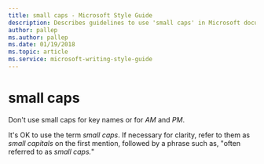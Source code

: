 ```yaml
---
title: small caps - Microsoft Style Guide
description: Describes guidelines to use 'small caps' in Microsoft documents. Don't use small caps for key names or for 'AM' and 'PM'.
author: pallep
ms.author: pallep
ms.date: 01/19/2018
ms.topic: article
ms.service: microsoft-writing-style-guide
---
```


# small caps

Don't use small caps for key names or for *AM* and *PM*. 

It's OK to use the term *small caps*. If necessary for clarity, refer to them as *small capitals* on the first mention, followed by a phrase such as, "often referred to as *small caps.*"
